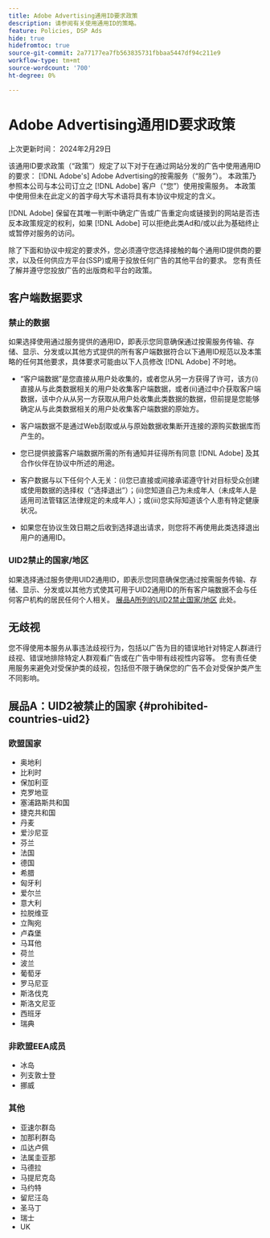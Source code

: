 ```yaml
---
title: Adobe Advertising通用ID要求政策
description: 请参阅有关使用通用ID的策略。
feature: Policies, DSP Ads
hide: true
hidefromtoc: true
source-git-commit: 2a77177ea7fb563835731fbbaa5447df94c211e9
workflow-type: tm+mt
source-wordcount: '700'
ht-degree: 0%

---
```


# Adobe Advertising通用ID要求政策

<!-- In TOC, but hidden from TOC and both external and internal search -->

上次更新时间： 2024年2月29日

该通用ID要求政策（“政策”）规定了以下对于在通过网站分发的广告中使用通用ID的要求： [!DNL Adobe's] Adobe Advertising的按需服务（“服务”）。 本政策乃参照本公司与本公司订立之 [!DNL Adobe] 客户（“您”）使用按需服务。 本政策中使用但未在此定义的首字母大写术语将具有本协议中规定的含义。

[!DNL Adobe] 保留在其唯一判断中确定广告或广告重定向或链接到的网站是否违反本政策规定的权利，如果 [!DNL Adobe] 可以拒绝此类Ad和/或以此为基础终止或暂停对服务的访问。

除了下面和协议中规定的要求外，您必须遵守您选择接触的每个通用ID提供商的要求，以及任何供应方平台(SSP)或用于投放任何广告的其他平台的要求。 您有责任了解并遵守您投放广告的出版商和平台的政策。

## 客户端数据要求

### 禁止的数据

如果选择使用通过服务提供的通用ID，即表示您同意确保通过按需服务传输、存储、显示、分发或以其他方式提供的所有客户端数据符合以下通用ID规范以及本策略的任何其他要求，具体要求可能由以下人员修改 [!DNL Adobe] 不时地。

* “客户端数据”是您直接从用户处收集的，或者您从另一方获得了许可，该方(i)直接从与此类数据相关的用户处收集客户端数据，或者(ii)通过中介获取客户端数据，该中介从从另一方获取从用户处收集此类数据的数据，但前提是您能够确定从与此类数据相关的用户处收集客户端数据的原始方。

* 客户端数据不是通过Web刮取或从与原始数据收集断开连接的源购买数据库而产生的。

* 您已提供披露客户端数据所需的所有通知并征得所有同意 [!DNL Adobe] 及其合作伙伴在协议中所述的用途。

* 客户数据与以下任何个人无关：(i)您已直接或间接承诺遵守针对目标受众创建或使用数据的选择权（“选择退出”）；(ii)您知道自己为未成年人（未成年人是适用司法管辖区法律规定的未成年人）；或(iii)您实际知道该个人患有特定健康状况。

* 如果您在协议生效日期之后收到选择退出请求，则您将不再使用此类选择退出用户的通用ID。

### UID2禁止的国家/地区

如果选择通过服务使用UID2通用ID，即表示您同意确保您通过按需服务传输、存储、显示、分发或以其他方式使其可用于UID2通用ID的所有客户端数据不会与任何客户机构的居民任何个人相关。 [展品A所列的UID2禁止国家/地区](#prohibited-countries-uid2) 此处。

## 无歧视

您不得使用本服务从事违法歧视行为，包括以广告为目的错误地针对特定人群进行歧视、错误地排除特定人群观看广告或在广告中带有歧视性内容等。 您有责任使用服务来避免对受保护类的歧视，包括但不限于确保您的广告不会对受保护类产生不同影响。

## 展品A：UID2被禁止的国家 {#prohibited-countries-uid2}

### 欧盟国家

* 奥地利
* 比利时
* 保加利亚
* 克罗地亚
* 塞浦路斯共和国
* 捷克共和国
* 丹麦
* 爱沙尼亚
* 芬兰
* 法国
* 德国
* 希腊
* 匈牙利
* 爱尔兰
* 意大利
* 拉脱维亚
* 立陶宛
* 卢森堡
* 马耳他
* 荷兰
* 波兰
* 葡萄牙
* 罗马尼亚
* 斯洛伐克
* 斯洛文尼亚
* 西班牙
* 瑞典

### 非欧盟EEA成员

* 冰岛
* 列支敦士登
* 挪威

### 其他

* 亚速尔群岛
* 加那利群岛
* 瓜达卢佩
* 法属圭亚那
* 马德拉
* 马提尼克岛
* 马约特
* 留尼汪岛
* 圣马丁
* 瑞士
* UK
